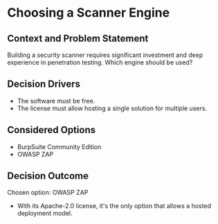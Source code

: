 # Choosing a Scanner Engine

## Context and Problem Statement

Building a security scanner requires significant investment and deep experience in penetration testing. Which engine should be used?

## Decision Drivers

- The software must be free.
- The license must allow hosting a single solution for multiple users.

## Considered Options

- BurpSuite Community Edition
- OWASP ZAP

## Decision Outcome

Chosen option: OWASP ZAP

- With its Apache-2.0 license, it's the only option that allows a hosted deployment model.
